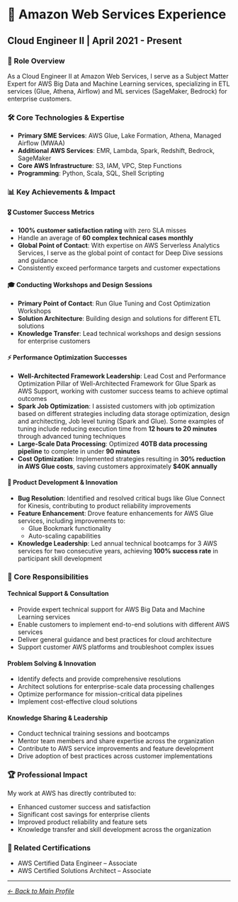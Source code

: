 # 🚀 Amazon Web Services Experience

## Cloud Engineer II | April 2021 - Present

### 🎯 Role Overview
As a Cloud Engineer II at Amazon Web Services, I serve as a Subject Matter Expert for AWS Big Data and Machine Learning services, specializing in ETL services (Glue, Athena, Airflow) and ML services (SageMaker, Bedrock) for enterprise customers.

### 🛠️ Core Technologies & Expertise
- **Primary SME Services**: AWS Glue, Lake Formation, Athena, Managed Airflow (MWAA)
- **Additional AWS Services**: EMR, Lambda, Spark, Redshift, Bedrock, SageMaker
- **Core AWS Infrastructure**: S3, IAM, VPC, Step Functions
- **Programming**: Python, Scala, SQL, Shell Scripting

### 📊 Key Achievements & Impact

#### 🎖️ Customer Success Metrics
- **100% customer satisfaction rating** with zero SLA misses
- Handle an average of **60 complex technical cases monthly**
- **Global Point of Contact**: With expertise on AWS Serverless Analytics Services, I serve as the global point of contact for Deep Dive sessions and guidance
- Consistently exceed performance targets and customer expectations

#### 🎓 Conducting Workshops and Design Sessions
- **Primary Point of Contact**: Run Glue Tuning and Cost Optimization Workshops
- **Solution Architecture**: Building design and solutions for different ETL solutions
- **Knowledge Transfer**: Lead technical workshops and design sessions for enterprise customers

#### ⚡ Performance Optimization Successes
- **Well-Architected Framework Leadership**: Lead Cost and Performance Optimization Pillar of Well-Architected Framework for Glue Spark as AWS Support, working with customer success teams to achieve optimal outcomes
- **Spark Job Optimization**: I assisted customers with job optimization based on different strategies including data storage optimization, design and architecting, Job level tuning (Spark and Glue). Some examples of tuning include reducing execution time from **12 hours to 20 minutes** through advanced tuning techniques
- **Large-Scale Data Processing**: Optimized **40TB data processing pipeline** to complete in under **90 minutes**
- **Cost Optimization**: Implemented strategies resulting in **30% reduction in AWS Glue costs**, saving customers approximately **$40K annually**

#### 🔧 Product Development & Innovation
- **Bug Resolution**: Identified and resolved critical bugs like Glue Connect for Kinesis, contributing to product reliability improvements
- **Feature Enhancement**: Drove feature enhancements for AWS Glue services, including improvements to:
  - Glue Bookmark functionality
  - Auto-scaling capabilities
- **Knowledge Leadership**: Led annual technical bootcamps for 3 AWS services for two consecutive years, achieving **100% success rate** in participant skill development

### 🎯 Core Responsibilities

#### Technical Support & Consultation
- Provide expert technical support for AWS Big Data and Machine Learning services
- Enable customers to implement end-to-end solutions with different AWS services
- Deliver general guidance and best practices for cloud architecture
- Support customer AWS platforms and troubleshoot complex issues

#### Problem Solving & Innovation
- Identify defects and provide comprehensive resolutions
- Architect solutions for enterprise-scale data processing challenges
- Optimize performance for mission-critical data pipelines
- Implement cost-effective cloud solutions

#### Knowledge Sharing & Leadership
- Conduct technical training sessions and bootcamps
- Mentor team members and share expertise across the organization
- Contribute to AWS service improvements and feature development
- Drive adoption of best practices across customer implementations

### 🏆 Professional Impact
My work at AWS has directly contributed to:
- Enhanced customer success and satisfaction
- Significant cost savings for enterprise clients
- Improved product reliability and feature sets
- Knowledge transfer and skill development across the organization

### 🔗 Related Certifications
- AWS Certified Data Engineer – Associate
- AWS Certified Solutions Architect – Associate

---
*[← Back to Main Profile](README.md)*
